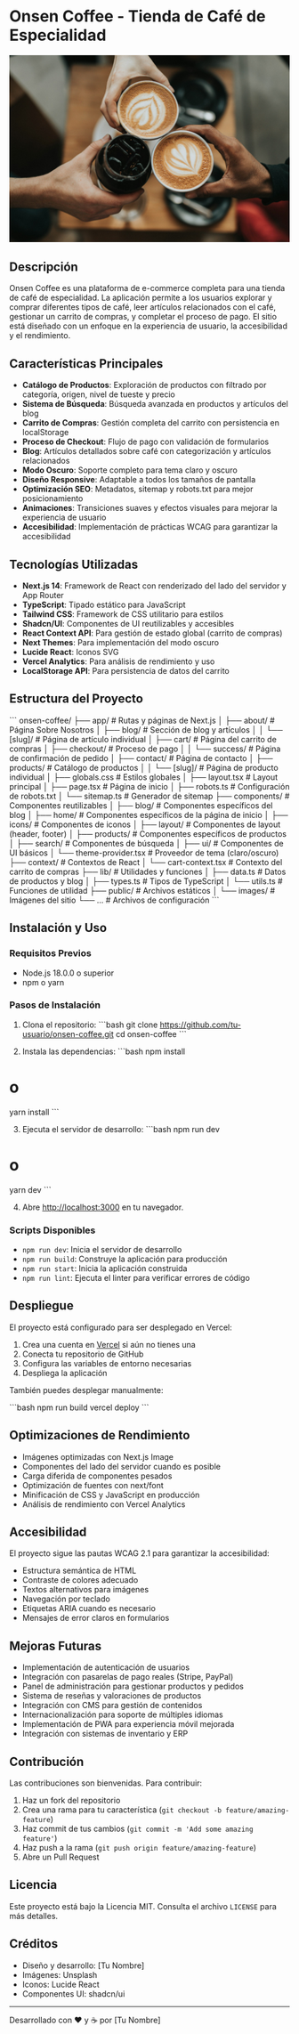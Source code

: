 # Onsen Coffee - Tienda de Café de Especialidad

![Onsen Coffee](public/images/hero-coffee.png)

## Descripción

Onsen Coffee es una plataforma de e-commerce completa para una tienda de café de especialidad. La aplicación permite a los usuarios explorar y comprar diferentes tipos de café, leer artículos relacionados con el café, gestionar un carrito de compras, y completar el proceso de pago. El sitio está diseñado con un enfoque en la experiencia de usuario, la accesibilidad y el rendimiento.

## Características Principales

- **Catálogo de Productos**: Exploración de productos con filtrado por categoría, origen, nivel de tueste y precio
- **Sistema de Búsqueda**: Búsqueda avanzada en productos y artículos del blog
- **Carrito de Compras**: Gestión completa del carrito con persistencia en localStorage
- **Proceso de Checkout**: Flujo de pago con validación de formularios
- **Blog**: Artículos detallados sobre café con categorización y artículos relacionados
- **Modo Oscuro**: Soporte completo para tema claro y oscuro
- **Diseño Responsive**: Adaptable a todos los tamaños de pantalla
- **Optimización SEO**: Metadatos, sitemap y robots.txt para mejor posicionamiento
- **Animaciones**: Transiciones suaves y efectos visuales para mejorar la experiencia de usuario
- **Accesibilidad**: Implementación de prácticas WCAG para garantizar la accesibilidad

## Tecnologías Utilizadas

- **Next.js 14**: Framework de React con renderizado del lado del servidor y App Router
- **TypeScript**: Tipado estático para JavaScript
- **Tailwind CSS**: Framework de CSS utilitario para estilos
- **Shadcn/UI**: Componentes de UI reutilizables y accesibles
- **React Context API**: Para gestión de estado global (carrito de compras)
- **Next Themes**: Para implementación del modo oscuro
- **Lucide React**: Iconos SVG
- **Vercel Analytics**: Para análisis de rendimiento y uso
- **LocalStorage API**: Para persistencia de datos del carrito

## Estructura del Proyecto

\`\`\`
onsen-coffee/
├── app/                    # Rutas y páginas de Next.js
│   ├── about/              # Página Sobre Nosotros
│   ├── blog/               # Sección de blog y artículos
│   │   └── [slug]/         # Página de artículo individual
│   ├── cart/               # Página del carrito de compras
│   ├── checkout/           # Proceso de pago
│   │   └── success/        # Página de confirmación de pedido
│   ├── contact/            # Página de contacto
│   ├── products/           # Catálogo de productos
│   │   └── [slug]/         # Página de producto individual
│   ├── globals.css         # Estilos globales
│   ├── layout.tsx          # Layout principal
│   ├── page.tsx            # Página de inicio
│   ├── robots.ts           # Configuración de robots.txt
│   └── sitemap.ts          # Generador de sitemap
├── components/             # Componentes reutilizables
│   ├── blog/               # Componentes específicos del blog
│   ├── home/               # Componentes específicos de la página de inicio
│   ├── icons/              # Componentes de iconos
│   ├── layout/             # Componentes de layout (header, footer)
│   ├── products/           # Componentes específicos de productos
│   ├── search/             # Componentes de búsqueda
│   ├── ui/                 # Componentes de UI básicos
│   └── theme-provider.tsx  # Proveedor de tema (claro/oscuro)
├── context/                # Contextos de React
│   └── cart-context.tsx    # Contexto del carrito de compras
├── lib/                    # Utilidades y funciones
│   ├── data.ts             # Datos de productos y blog
│   ├── types.ts            # Tipos de TypeScript
│   └── utils.ts            # Funciones de utilidad
├── public/                 # Archivos estáticos
│   └── images/             # Imágenes del sitio
└── ...                     # Archivos de configuración
\`\`\`

## Instalación y Uso

### Requisitos Previos

- Node.js 18.0.0 o superior
- npm o yarn

### Pasos de Instalación

1. Clona el repositorio:
\`\`\`bash
git clone https://github.com/tu-usuario/onsen-coffee.git
cd onsen-coffee
\`\`\`

2. Instala las dependencias:
\`\`\`bash
npm install
# o
yarn install
\`\`\`

3. Ejecuta el servidor de desarrollo:
\`\`\`bash
npm run dev
# o
yarn dev
\`\`\`

4. Abre [http://localhost:3000](http://localhost:3000) en tu navegador.

### Scripts Disponibles

- `npm run dev`: Inicia el servidor de desarrollo
- `npm run build`: Construye la aplicación para producción
- `npm run start`: Inicia la aplicación construida
- `npm run lint`: Ejecuta el linter para verificar errores de código

## Despliegue

El proyecto está configurado para ser desplegado en Vercel:

1. Crea una cuenta en [Vercel](https://vercel.com) si aún no tienes una
2. Conecta tu repositorio de GitHub
3. Configura las variables de entorno necesarias
4. Despliega la aplicación

También puedes desplegar manualmente:

\`\`\`bash
npm run build
vercel deploy
\`\`\`

## Optimizaciones de Rendimiento

- Imágenes optimizadas con Next.js Image
- Componentes del lado del servidor cuando es posible
- Carga diferida de componentes pesados
- Optimización de fuentes con next/font
- Minificación de CSS y JavaScript en producción
- Análisis de rendimiento con Vercel Analytics

## Accesibilidad

El proyecto sigue las pautas WCAG 2.1 para garantizar la accesibilidad:

- Estructura semántica de HTML
- Contraste de colores adecuado
- Textos alternativos para imágenes
- Navegación por teclado
- Etiquetas ARIA cuando es necesario
- Mensajes de error claros en formularios

## Mejoras Futuras

- Implementación de autenticación de usuarios
- Integración con pasarelas de pago reales (Stripe, PayPal)
- Panel de administración para gestionar productos y pedidos
- Sistema de reseñas y valoraciones de productos
- Integración con CMS para gestión de contenidos
- Internacionalización para soporte de múltiples idiomas
- Implementación de PWA para experiencia móvil mejorada
- Integración con sistemas de inventario y ERP

## Contribución

Las contribuciones son bienvenidas. Para contribuir:

1. Haz un fork del repositorio
2. Crea una rama para tu característica (`git checkout -b feature/amazing-feature`)
3. Haz commit de tus cambios (`git commit -m 'Add some amazing feature'`)
4. Haz push a la rama (`git push origin feature/amazing-feature`)
5. Abre un Pull Request

## Licencia

Este proyecto está bajo la Licencia MIT. Consulta el archivo `LICENSE` para más detalles.

## Créditos

- Diseño y desarrollo: [Tu Nombre]
- Imágenes: Unsplash
- Iconos: Lucide React
- Componentes UI: shadcn/ui

---

Desarrollado con ❤️ y ☕ por [Tu Nombre]
